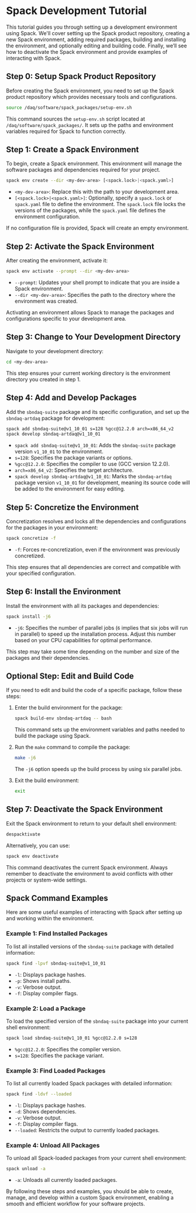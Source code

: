 # Spack Development Tutorial

This tutorial guides you through setting up a development environment using Spack. We'll cover setting up the Spack product repository, creating a new Spack environment, adding required packages, building and installing the environment, and optionally editing and building code. Finally, we’ll see how to deactivate the Spack environment and provide examples of interacting with Spack.

## Step 0: Setup Spack Product Repository

Before creating the Spack environment, you need to set up the Spack product repository which provides necessary tools and configurations.

```sh
source /daq/software/spack_packages/setup-env.sh
```

This command sources the `setup-env.sh` script located at `/daq/software/spack_packages/`. It sets up the paths and environment variables required for Spack to function correctly.

## Step 1: Create a Spack Environment

To begin, create a Spack environment. This environment will manage the software packages and dependencies required for your project.

```sh
spack env create --dir <my-dev-area> [<spack.lock>|<spack.yaml>]
```

- `<my-dev-area>`: Replace this with the path to your development area.
- `[<spack.lock>|<spack.yaml>]`: Optionally, specify a `spack.lock` or `spack.yaml` file to define the environment. The `spack.lock` file locks the versions of the packages, while the `spack.yaml` file defines the environment configuration.

If no configuration file is provided, Spack will create an empty environment.

## Step 2: Activate the Spack Environment

After creating the environment, activate it:

```sh
spack env activate --prompt --dir <my-dev-area>
```

- `--prompt`: Updates your shell prompt to indicate that you are inside a Spack environment.
- `--dir <my-dev-area>`: Specifies the path to the directory where the environment was created.

Activating an environment allows Spack to manage the packages and configurations specific to your development area.

## Step 3: Change to Your Development Directory

Navigate to your development directory:

```sh
cd <my-dev-area>
```

This step ensures your current working directory is the environment directory you created in step 1.

## Step 4: Add and Develop Packages

Add the `sbndaq-suite` package and its specific configuration, and set up the `sbndaq-artdaq` package for development:

```sh
spack add sbndaq-suite@v1_10_01 s=128 %gcc@12.2.0 arch=x86_64_v2
spack develop sbndaq-artdaq@v1_10_01
```

- `spack add sbndaq-suite@v1_10_01`: Adds the `sbndaq-suite` package version `v1_10_01` to the environment.
- `s=128`: Specifies the package variants or options.
- `%gcc@12.2.0`: Specifies the compiler to use (GCC version 12.2.0).
- `arch=x86_64_v2`: Specifies the target architecture.
- `spack develop sbndaq-artdaq@v1_10_01`: Marks the `sbndaq-artdaq` package version `v1_10_01` for development, meaning its source code will be added to the environment for easy editing.

## Step 5: Concretize the Environment

Concretization resolves and locks all the dependencies and configurations for the packages in your environment:

```sh
spack concretize -f
```

- `-f`: Forces re-concretization, even if the environment was previously concretized.

This step ensures that all dependencies are correct and compatible with your specified configuration.

## Step 6: Install the Environment

Install the environment with all its packages and dependencies:

```sh
spack install -j6
```

- `-j6`: Specifies the number of parallel jobs (`6` implies that six jobs will run in parallel) to speed up the installation process. Adjust this number based on your CPU capabilities for optimal performance.

This step may take some time depending on the number and size of the packages and their dependencies.

## Optional Step: Edit and Build Code

If you need to edit and build the code of a specific package, follow these steps:

1. Enter the build environment for the package:

    ```sh
    spack build-env sbndaq-artdaq -- bash
    ```

    This command sets up the environment variables and paths needed to build the package using Spack.

2. Run the `make` command to compile the package:

    ```sh
    make -j6
    ```

    The `-j6` option speeds up the build process by using six parallel jobs.

3. Exit the build environment:

    ```sh
    exit
    ```

## Step 7: Deactivate the Spack Environment

Exit the Spack environment to return to your default shell environment:

```sh
despacktivate
```

Alternatively, you can use:

```sh
spack env deactivate
```

This command deactivates the current Spack environment. Always remember to deactivate the environment to avoid conflicts with other projects or system-wide settings.

## Spack Command Examples

Here are some useful examples of interacting with Spack after setting up and working within the environment.

### Example 1: Find Installed Packages

To list all installed versions of the `sbndaq-suite` package with detailed information:

```sh
spack find -lpvf sbndaq-suite@v1_10_01
```

- `-l`: Displays package hashes.
- `-p`: Shows install paths.
- `-v`: Verbose output.
- `-f`: Display compiler flags.

### Example 2: Load a Package

To load the specified version of the `sbndaq-suite` package into your current shell environment:

```sh
spack load sbndaq-suite@v1_10_01 %gcc@12.2.0 s=128
```

- `%gcc@12.2.0`: Specifies the compiler version.
- `s=128`: Specifies the package variant.

### Example 3: Find Loaded Packages

To list all currently loaded Spack packages with detailed information:

```sh
spack find -ldvf --loaded
```

- `-l`: Displays package hashes.
- `-d`: Shows dependencies.
- `-v`: Verbose output.
- `-f`: Display compiler flags.
- `--loaded`: Restricts the output to currently loaded packages.

### Example 4: Unload All Packages

To unload all Spack-loaded packages from your current shell environment:

```sh
spack unload -a
```

- `-a`: Unloads all currently loaded packages.

By following these steps and examples, you should be able to create, manage, and develop within a custom Spack environment, enabling a smooth and efficient workflow for your software projects.
